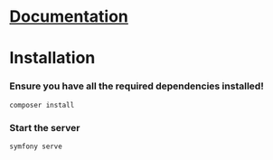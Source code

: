 # [Documentation](https://documenter.getpostman.com/view/36775374/2sAYX3phYS)
# Installation
### Ensure you have all the required dependencies installed!
```
composer install
```
### Start the server
```
symfony serve
```
